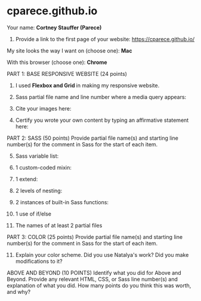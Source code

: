 # cparece.github.io
Your name: 
<b>Cortney Stauffer (Parece)</b>

1. Provide a link to the first page of your website: <a href="https://cparece.github.io/">https://cparece.github.io/</a>

My site looks the way I want on (choose one): <b>Mac</b>

With this browser (choose one): <b>Chrome </b>

PART 1: BASE RESPONSIVE WEBSITE (24 points)

1. I used <b> Flexbox and Grid </b> in making my responsive website.

2. Sass partial file name and line number where a media query appears:

3. Cite your images here:

4. Certify you wrote your own content by typing an affirmative statement here: 

PART 2: SASS (50 points)
Provide partial file name(s) and starting line number(s) for the comment in Sass for the start of each item.

5. Sass variable list:

6. 1 custom-coded mixin:

7. 1 extend:

8. 2 levels of nesting:

9. 2 instances of built-in Sass functions:

10. 1 use of if/else

11. The names of at least 2 partial files

PART 3: COLOR  (25 points)
Provide partial file name(s) and starting line number(s) for the comment in Sass for the start of each item.

11. Explain your color scheme. Did you use Natalya's work? Did you make modifications to it?




ABOVE AND BEYOND (10 POINTS)
Identify what you did for Above and Beyond. Provide any relevant HTML, CSS, or Sass line number(s) and explanation of what you did. How many points do you think this was worth, and why?



